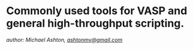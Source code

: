 # Commonly used tools for VASP and general high-throughput scripting. #
*author: Michael Ashton, ashtonmv@gmail.com*

